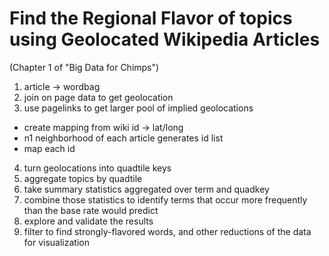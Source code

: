 # Find the Regional Flavor of topics using Geolocated Wikipedia Articles

(Chapter 1 of "Big Data for Chimps")

1. article -> wordbag
2. join on page data to get geolocation
3. use pagelinks to get larger pool of implied geolocations
  - create mapping from wiki id -> lat/long
  - n1 neighborhood of each article generates id list
  - map each id
4. turn geolocations into quadtile keys
5. aggregate topics by quadtile
6. take summary statistics aggregated over term and quadkey
7. combine those statistics to identify terms that occur more frequently than the base rate would predict
8. explore and validate the results
9. filter to find strongly-flavored words, and other reductions of the data for visualization

